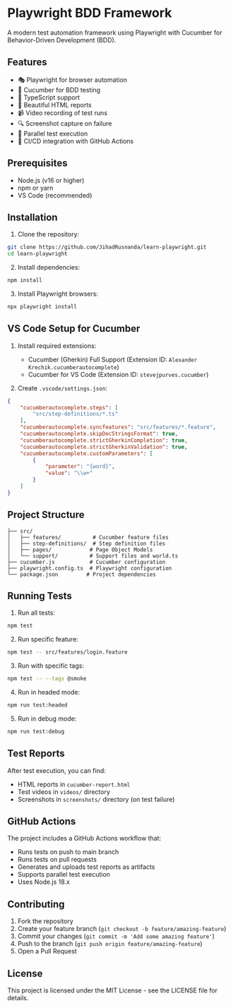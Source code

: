 # Playwright BDD Framework

A modern test automation framework using Playwright with Cucumber for Behavior-Driven Development (BDD).

## Features

- 🎭 Playwright for browser automation
- 🥒 Cucumber for BDD testing
- 📝 TypeScript support
- 🎨 Beautiful HTML reports
- 📹 Video recording of test runs
- 🔍 Screenshot capture on failure
- 🎯 Parallel test execution
- 🔄 CI/CD integration with GitHub Actions

## Prerequisites

- Node.js (v16 or higher)
- npm or yarn
- VS Code (recommended)

## Installation

1. Clone the repository:
```bash
git clone https://github.com/JihadRusnanda/learn-playwright.git
cd learn-playwright
```

2. Install dependencies:
```bash
npm install
```

3. Install Playwright browsers:
```bash
npx playwright install
```

## VS Code Setup for Cucumber

1. Install required extensions:
   - Cucumber (Gherkin) Full Support (Extension ID: `Alexander Krechik.cucumberautocomplete`)
   - Cucumber for VS Code (Extension ID: `stevejpurves.cucumber`)

2. Create `.vscode/settings.json`:
```json
{
    "cucumberautocomplete.steps": [
        "src/step-definitions/*.ts"
    ],
    "cucumberautocomplete.syncfeatures": "src/features/*.feature",
    "cucumberautocomplete.skipDocStringsFormat": true,
    "cucumberautocomplete.strictGherkinCompletion": true,
    "cucumberautocomplete.strictGherkinValidation": true,
    "cucumberautocomplete.customParameters": [
        {
            "parameter": "{word}",
            "value": "\\w+"
        }
    ]
}
```

## Project Structure

```
├── src/
│   ├── features/          # Cucumber feature files
│   ├── step-definitions/  # Step definition files
│   ├── pages/            # Page Object Models
│   └── support/          # Support files and world.ts
├── cucumber.js           # Cucumber configuration
├── playwright.config.ts  # Playwright configuration
└── package.json         # Project dependencies
```

## Running Tests

1. Run all tests:
```bash
npm test
```

2. Run specific feature:
```bash
npm test -- src/features/login.feature
```

3. Run with specific tags:
```bash
npm test -- --tags @smoke
```

4. Run in headed mode:
```bash
npm run test:headed
```

5. Run in debug mode:
```bash
npm run test:debug
```

## Test Reports

After test execution, you can find:
- HTML reports in `cucumber-report.html`
- Test videos in `videos/` directory
- Screenshots in `screenshots/` directory (on test failure)

## GitHub Actions

The project includes a GitHub Actions workflow that:
- Runs tests on push to main branch
- Runs tests on pull requests
- Generates and uploads test reports as artifacts
- Supports parallel test execution
- Uses Node.js 18.x

## Contributing

1. Fork the repository
2. Create your feature branch (`git checkout -b feature/amazing-feature`)
3. Commit your changes (`git commit -m 'Add some amazing feature'`)
4. Push to the branch (`git push origin feature/amazing-feature`)
5. Open a Pull Request

## License

This project is licensed under the MIT License - see the LICENSE file for details.
